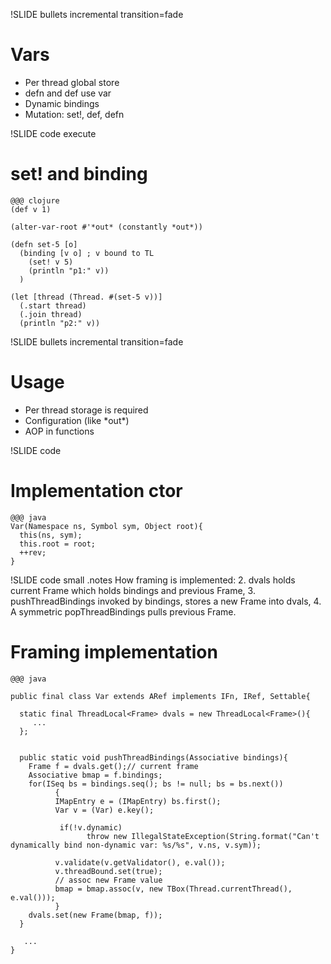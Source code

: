 !SLIDE bullets incremental transition=fade
# Vars 

* Per thread global store
* defn and def use var
* Dynamic bindings 
* Mutation: set!, def, defn

!SLIDE code execute
# set! and binding

    @@@ clojure
    (def v 1)

    (alter-var-root #'*out* (constantly *out*))

    (defn set-5 [o] 
      (binding [v o] ; v bound to TL
        (set! v 5)
        (println "p1:" v))
      )

    (let [thread (Thread. #(set-5 v))]
      (.start thread)
      (.join thread)
      (println "p2:" v)) 

!SLIDE bullets incremental transition=fade
# Usage 

* Per thread storage is required
* Configuration (like \*out\*)
* AOP in functions


!SLIDE code 
# Implementation ctor

    @@@ java
    Var(Namespace ns, Symbol sym, Object root){
      this(ns, sym);
      this.root = root;
      ++rev;
    }

!SLIDE code small
.notes 
How framing is implemented:
 2. dvals holds current Frame which holds bindings and previous Frame, 
 3. pushThreadBindings invoked by bindings, stores a new Frame into dvals,
 4. A symmetric popThreadBindings pulls previous Frame.
# Framing implementation 

    @@@ java

    public final class Var extends ARef implements IFn, IRef, Settable{

      static final ThreadLocal<Frame> dvals = new ThreadLocal<Frame>(){
         ...
      };
      
   
      public static void pushThreadBindings(Associative bindings){
        Frame f = dvals.get();// current frame
        Associative bmap = f.bindings;
        for(ISeq bs = bindings.seq(); bs != null; bs = bs.next())
              {
              IMapEntry e = (IMapEntry) bs.first();
              Var v = (Var) e.key();
  
               if(!v.dynamic)
                     throw new IllegalStateException(String.format("Can't dynamically bind non-dynamic var: %s/%s", v.ns, v.sym));

              v.validate(v.getValidator(), e.val());
              v.threadBound.set(true);
              // assoc new Frame value
              bmap = bmap.assoc(v, new TBox(Thread.currentThread(), e.val()));
              }
        dvals.set(new Frame(bmap, f));
      }
   
       ...
    }


